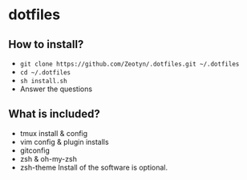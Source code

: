 # dotfiles
## How to install?
* `git clone https://github.com/Zeotyn/.dotfiles.git ~/.dotfiles`
* `cd ~/.dotfiles`
* `sh install.sh`
* Answer the questions

## What is included?
* tmux install & config
* vim config & plugin installs
* gitconfig
* zsh & oh-my-zsh
* zsh-theme
Install of the software is optional.
